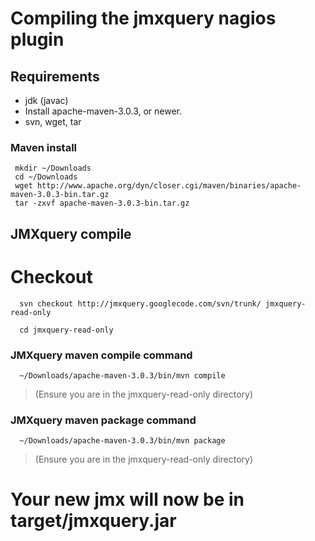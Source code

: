 # Compiling the jmxquery nagios plugin #

## Requirements ##
  * jdk (javac)
  * Install apache-maven-3.0.3, or newer.
  * svn, wget, tar


### Maven install ###
```
 mkdir ~/Downloads
 cd ~/Downloads
 wget http://www.apache.org/dyn/closer.cgi/maven/binaries/apache-maven-3.0.3-bin.tar.gz
 tar -zxvf apache-maven-3.0.3-bin.tar.gz
```
## JMXquery compile ##
# Checkout
```
  svn checkout http://jmxquery.googlecode.com/svn/trunk/ jmxquery-read-only

  cd jmxquery-read-only

```
### JMXquery maven compile command ###
```
  ~/Downloads/apache-maven-3.0.3/bin/mvn compile 
```
> (Ensure you are in the jmxquery-read-only directory)

### JMXquery maven package command ###
```
  ~/Downloads/apache-maven-3.0.3/bin/mvn package 
```
> (Ensure you are in the jmxquery-read-only directory)

# Your new jmx will now be in target/jmxquery.jar